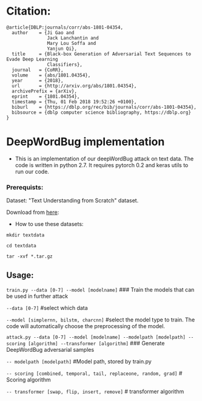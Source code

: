 # Citation: 

```
@article{DBLP:journals/corr/abs-1801-04354,
  author    = {Ji Gao and
               Jack Lanchantin and
               Mary Lou Soffa and
               Yanjun Qi},
  title     = {Black-box Generation of Adversarial Text Sequences to Evade Deep Learning
               Classifiers},
  journal   = {CoRR},
  volume    = {abs/1801.04354},
  year      = {2018},
  url       = {http://arxiv.org/abs/1801.04354},
  archivePrefix = {arXiv},
  eprint    = {1801.04354},
  timestamp = {Thu, 01 Feb 2018 19:52:26 +0100},
  biburl    = {https://dblp.org/rec/bib/journals/corr/abs-1801-04354},
  bibsource = {dblp computer science bibliography, https://dblp.org}
}
```

# DeepWordBug implementation

* This is an implementation of our deepWordBug attack on text data. The code is written in python 2.7. It requires pytorch 0.2 and keras utils to run our code.

### Prerequists:

Dataset: "Text Understanding from Scratch" dataset.

Download from [here](https://drive.google.com/drive/u/0/folders/0Bz8a_Dbh9Qhbfll6bVpmNUtUcFdjYmF2SEpmZUZUcVNiMUw1TWN6RDV3a0JHT3kxLVhVR2M):
 
* How to use these datasets:

`mkdir textdata`

`cd textdata`

`tar -xvf *.tar.gz` 


## Usage:
`train.py --data [0-7] --model [modelname]` ### Train the models that can be used in further attack

`--data [0-7]` #select which data 

`--model [simplernn, bilstm, charcnn]` #select the model type to train. The code will automatically choose the preprocessing of the model.

`attack.py --data [0-7] --model [modelname] --modelpath [modelpath] --scoring [algorithm] --transformer [algorithm]` ### Generate DeepWordBug adversarial samples

`-- modelpath [modelpath]` #Model path, stored by train.py

`-- scoring [combined, temporal, tail, replaceone, random, grad]` # Scoring algorithm

`-- transformer [swap, flip, insert, remove]` # transformer algorithm

